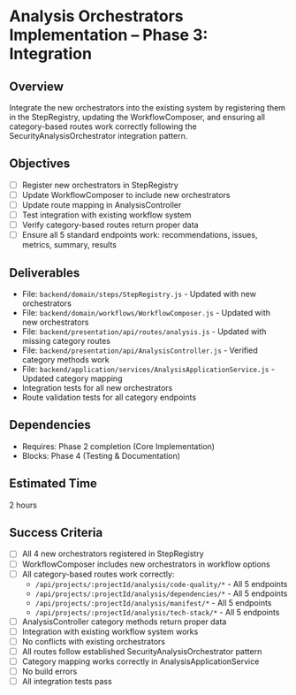 # Analysis Orchestrators Implementation – Phase 3: Integration

## Overview
Integrate the new orchestrators into the existing system by registering them in the StepRegistry, updating the WorkflowComposer, and ensuring all category-based routes work correctly following the SecurityAnalysisOrchestrator integration pattern.

## Objectives
- [ ] Register new orchestrators in StepRegistry
- [ ] Update WorkflowComposer to include new orchestrators
- [ ] Update route mapping in AnalysisController
- [ ] Test integration with existing workflow system
- [ ] Verify category-based routes return proper data
- [ ] Ensure all 5 standard endpoints work: recommendations, issues, metrics, summary, results

## Deliverables
- File: `backend/domain/steps/StepRegistry.js` - Updated with new orchestrators
- File: `backend/domain/workflows/WorkflowComposer.js` - Updated with new orchestrators
- File: `backend/presentation/api/routes/analysis.js` - Updated with missing category routes
- File: `backend/presentation/api/AnalysisController.js` - Verified category methods work
- File: `backend/application/services/AnalysisApplicationService.js` - Updated category mapping
- Integration tests for all new orchestrators
- Route validation tests for all category endpoints

## Dependencies
- Requires: Phase 2 completion (Core Implementation)
- Blocks: Phase 4 (Testing & Documentation)

## Estimated Time
2 hours

## Success Criteria
- [ ] All 4 new orchestrators registered in StepRegistry
- [ ] WorkflowComposer includes new orchestrators in workflow options
- [ ] All category-based routes work correctly:
  - `/api/projects/:projectId/analysis/code-quality/*` - All 5 endpoints
  - `/api/projects/:projectId/analysis/dependencies/*` - All 5 endpoints
  - `/api/projects/:projectId/analysis/manifest/*` - All 5 endpoints
  - `/api/projects/:projectId/analysis/tech-stack/*` - All 5 endpoints
- [ ] AnalysisController category methods return proper data
- [ ] Integration with existing workflow system works
- [ ] No conflicts with existing orchestrators
- [ ] All routes follow established SecurityAnalysisOrchestrator pattern
- [ ] Category mapping works correctly in AnalysisApplicationService
- [ ] No build errors
- [ ] All integration tests pass 